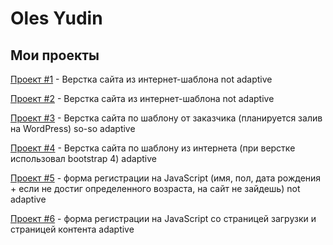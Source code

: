 # Oles Yudin
## Мои проекты

[Проект #1](https://olesyudin.github.io/Project_1/ "My Company") - Верстка сайта из интернет-шаблона not adaptive

[Проект #2](https://olesyudin.github.io/Project_2/ "Service Page") - Верстка сайта из интернет-шаблона not adaptive

[Проект #3](https://olesyudin.github.io/Project_3/ "Sai for Germany compamy") - Верстка сайта по шаблону от заказчика (планируется залив на WordPress) so-so adaptive

[Проект #4](https://olesyudin.github.io/Project_4/ "Axit") - Верстка сайта по шаблону из интернета (при верстке использовал bootstrap 4) adaptive

[Проект #5](https://olesyudin.github.io/Project_5/ "Form Reg on JS") - форма регистрации на JavaScript (имя, пол, дата рождения + если не достиг определенного возраста, на сайт не зайдешь)  not adaptive

[Проект #6](https://olesyudin.github.io/Project_6/ "Form Reg on JS | v.2") - форма регистрации на JavaScript со страницей загрузки и страницей контента adaptive

